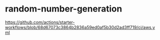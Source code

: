 # random-number-generation
https://github.com/actions/starter-workflows/blob/68d67073c3864b2836a59ed0af5b30d2ad3ff719/ci/aws.yml
